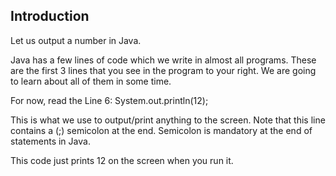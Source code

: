 ## Introduction
Let us output a number in Java.

Java has a few lines of code which we write in almost all programs.
These are the first 3 lines that you see in the program to your right. We are going to learn about all of them in some time.

For now, read the Line 6:
System.out.println(12);

This is what we use to output/print anything to the screen. Note that this line contains a (;) semicolon at the end. Semicolon is mandatory at the end of statements in Java.

This code just prints 12 on the screen when you run it.
